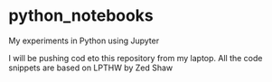 # python_notebooks
My experiments in Python using Jupyter

I will be pushing cod eto this repository from my laptop. All the code snippets are based on LPTHW by Zed Shaw
